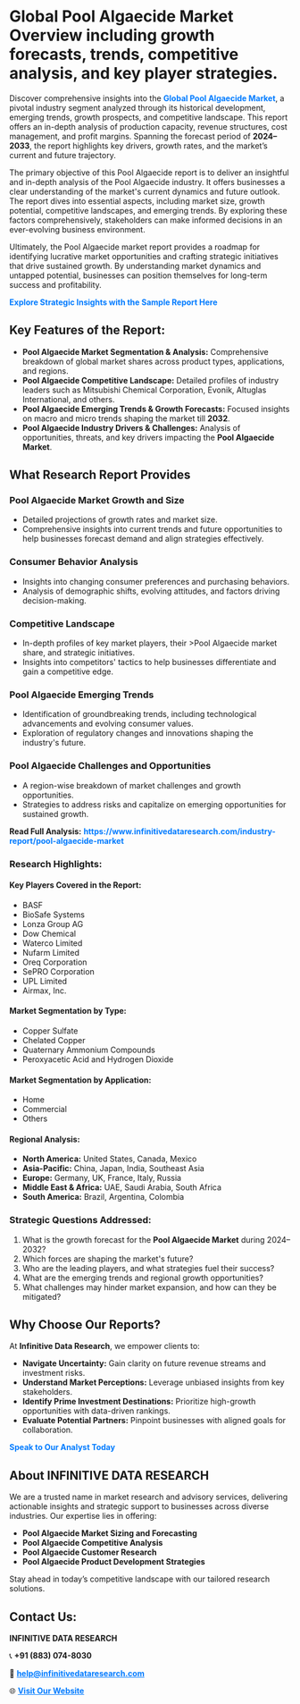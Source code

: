 <h1>Global Pool Algaecide Market Overview including growth forecasts, trends, competitive analysis, and key player strategies.</h1>
<p>
Discover comprehensive insights into the 
<a href="https://www.infinitivedataresearch.com/industry-report/pool-algaecide-market" rel="dofollow" style="color: #007BFF; text-decoration: none;"><strong>Global Pool Algaecide Market</strong></a>, a pivotal industry segment analyzed through its historical development, emerging trends, growth prospects, and competitive landscape. This report offers an in-depth analysis of production capacity, revenue structures, cost management, and profit margins. Spanning the forecast period of <strong>2024–2033</strong>, the report highlights key drivers, growth rates, and the market’s current and future trajectory.
</p>
<p>
The primary objective of this Pool Algaecide report is to deliver an insightful and in-depth analysis of the Pool Algaecide industry. It offers businesses a clear understanding of the market's current dynamics and future outlook. The report dives into essential aspects, including market size, growth potential, competitive landscapes, and emerging trends. By exploring these factors comprehensively, stakeholders can make informed decisions in an ever-evolving business environment.
</p>
<p>
Ultimately, the Pool Algaecide market report provides a roadmap for identifying lucrative market opportunities and crafting strategic initiatives that drive sustained growth. By understanding market dynamics and untapped potential, businesses can position themselves for long-term success and profitability.
</p>
<p>
<a href="https://www.infinitivedataresearch.com/request-sample/reportId=105437" style="color: #007BFF; text-decoration: none;"><strong>Explore Strategic Insights with the Sample Report Here</strong></a>
</p>

<h2>Key Features of the Report:</h2>
<ul>
<li><strong>Pool Algaecide Market Segmentation & Analysis:</strong> Comprehensive breakdown of global market shares across product types, applications, and regions.</li>
<li><strong>Pool Algaecide Competitive Landscape:</strong> Detailed profiles of industry leaders such as Mitsubishi Chemical Corporation, Evonik, Altuglas International, and others.</li>
<li><strong>Pool Algaecide Emerging Trends & Growth Forecasts:</strong> Focused insights on macro and micro trends shaping the market till <strong>2032</strong>.</li>
<li><strong>Pool Algaecide Industry Drivers & Challenges:</strong> Analysis of opportunities, threats, and key drivers impacting the <strong>Pool Algaecide Market</strong>.</li>
</ul>

<h2>What Research Report Provides</h2>
<h3>Pool Algaecide Market Growth and Size</h3>
<ul>
<li>Detailed projections of growth rates and market size.</li>
<li>Comprehensive insights into current trends and future opportunities to help businesses forecast demand and align strategies effectively.</li>
</ul>

<h3>Consumer Behavior Analysis</h3>
<ul>
<li>Insights into changing consumer preferences and purchasing behaviors.</li>
<li>Analysis of demographic shifts, evolving attitudes, and factors driving decision-making.</li>
</ul>

<h3>Competitive Landscape</h3>
<ul>
<li>In-depth profiles of key market players, their >Pool Algaecide market share, and strategic initiatives.</li>
<li>Insights into competitors' tactics to help businesses differentiate and gain a competitive edge.</li>
</ul>

<h3>Pool Algaecide Emerging Trends</h3>
<ul>
<li>Identification of groundbreaking trends, including technological advancements and evolving consumer values.</li>
<li>Exploration of regulatory changes and innovations shaping the industry's future.</li>
</ul>

<h3>Pool Algaecide Challenges and Opportunities</h3>
<ul>
<li>A region-wise breakdown of market challenges and growth opportunities.</li>
<li>Strategies to address risks and capitalize on emerging opportunities for sustained growth.</li>
</ul>
<p><strong>Read Full Analysis:</strong> <a href="https://www.infinitivedataresearch.com/industry-report/pool-algaecide-market" rel="dofollow" style="color: #007BFF; text-decoration: none;"><strong>https://www.infinitivedataresearch.com/industry-report/pool-algaecide-market</strong></a></p>
<h3>Research Highlights:</h3>
<h4>Key Players Covered in the Report:</h4>
<ul><li>BASF</li><li>BioSafe Systems</li><li>Lonza Group AG</li><li>Dow Chemical</li><li>Waterco Limited</li><li>Nufarm Limited</li><li>Oreq Corporation</li><li>SePRO Corporation</li><li>UPL Limited</li><li>Airmax, Inc.</li></ul>
<h4>Market Segmentation by Type:</h4>
<ul><li>Copper Sulfate</li><li>Chelated Copper</li><li>Quaternary Ammonium Compounds</li><li>Peroxyacetic Acid and Hydrogen Dioxide</li></ul>
<h4>Market Segmentation by Application:</h4>
<ul><li>Home</li><li>Commercial</li><li>Others</li></ul>

<h4>Regional Analysis:</h4>
<ul>
<li><strong>North America:</strong> United States, Canada, Mexico</li>
<li><strong>Asia-Pacific:</strong> China, Japan, India, Southeast Asia</li>
<li><strong>Europe:</strong> Germany, UK, France, Italy, Russia</li>
<li><strong>Middle East & Africa:</strong> UAE, Saudi Arabia, South Africa</li>
<li><strong>South America:</strong> Brazil, Argentina, Colombia</li>
</ul>

<h3>Strategic Questions Addressed:</h3>
<ol>
<li>What is the growth forecast for the <strong>Pool Algaecide Market</strong> during 2024–2032?</li>
<li>Which forces are shaping the market's future?</li>
<li>Who are the leading players, and what strategies fuel their success?</li>
<li>What are the emerging trends and regional growth opportunities?</li>
<li>What challenges may hinder market expansion, and how can they be mitigated?</li>
</ol>

<h2>Why Choose Our Reports?</h2>
<p>At <strong>Infinitive Data Research</strong>, we empower clients to:</p>
<ul>
<li><strong>Navigate Uncertainty:</strong> Gain clarity on future revenue streams and investment risks.</li>
<li><strong>Understand Market Perceptions:</strong> Leverage unbiased insights from key stakeholders.</li>
<li><strong>Identify Prime Investment Destinations:</strong> Prioritize high-growth opportunities with data-driven rankings.</li>
<li><strong>Evaluate Potential Partners:</strong> Pinpoint businesses with aligned goals for collaboration.</li>
</ul>
<p><a href="https://www.infinitivedataresearch.com/industry-report/pool-algaecide-market" rel="dofollow" style="color: #007BFF; text-decoration: none;"><strong>Speak to Our Analyst Today</strong></a></p>

<h2>About INFINITIVE DATA RESEARCH</h2>
<p>We are a trusted name in market research and advisory services, delivering actionable insights and strategic support to businesses across diverse industries. Our expertise lies in offering:</p>
<ul>
<li><strong>Pool Algaecide Market Sizing and Forecasting</strong></li>
<li><strong>Pool Algaecide Competitive Analysis</strong></li>
<li><strong>Pool Algaecide Customer Research</strong></li>
<li><strong>Pool Algaecide Product Development Strategies</strong></li>
</ul>
<p>Stay ahead in today’s competitive landscape with our tailored research solutions.</p>

<h2>Contact Us:</h2>
<p><strong>INFINITIVE DATA RESEARCH</strong></p>
<p>📞 <strong>+91 (883) 074-8030</strong></p>
<p>📧 <strong><a href="mailto:help@infinitivedataresearch.com" style="color: #007BFF;">help@infinitivedataresearch.com</a></strong></p>
<p>🌐 <strong><a href="https://www.infinitivedataresearch.com" rel="dofollow" style="color: #007BFF;">Visit Our Website</a></strong></p>